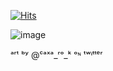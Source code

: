 [![Hits](https://hits.sh/github.com/Burning-Spice.svg?label=veiws&color=e02914&labelColor=83271c)](https://hits.sh/github.com/Burning-Spice/)

![image](https://github.com/user-attachments/assets/22d0bd39-e4d8-4ed6-ba59-e71393311427)

ᵃʳᵗ ᵇʸ @ᶜᵃˣᵃ_ʳᵒ_ᵏ ᵒᶰ ᵗʷᶤᵗᵗᵉʳ

